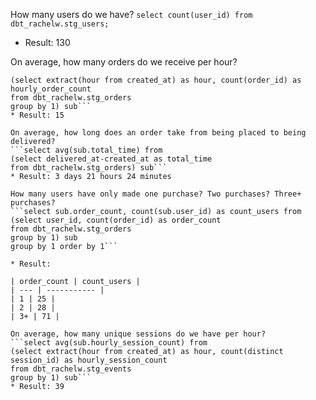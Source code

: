 How many users do we have?
`select count(user_id) from dbt_rachelw.stg_users;`
* Result: 130

On average, how many orders do we receive per hour?
```select avg(sub.hourly_order_count) from 
(select extract(hour from created_at) as hour, count(order_id) as hourly_order_count
from dbt_rachelw.stg_orders
group by 1) sub```
* Result: 15

On average, how long does an order take from being placed to being delivered?
```select avg(sub.total_time) from 
(select delivered_at-created_at as total_time
from dbt_rachelw.stg_orders) sub```
* Result: 3 days 21 hours 24 minutes

How many users have only made one purchase? Two purchases? Three+ purchases?
```select sub.order_count, count(sub.user_id) as count_users from 
(select user_id, count(order_id) as order_count
from dbt_rachelw.stg_orders
group by 1) sub
group by 1 order by 1```

* Result: 

| order_count | count_users |
| --- | ----------- |
| 1 | 25 |
| 2 | 28 |
| 3+ | 71 |

On average, how many unique sessions do we have per hour?
```select avg(sub.hourly_session_count) from 
(select extract(hour from created_at) as hour, count(distinct session_id) as hourly_session_count
from dbt_rachelw.stg_events
group by 1) sub```
* Result: 39